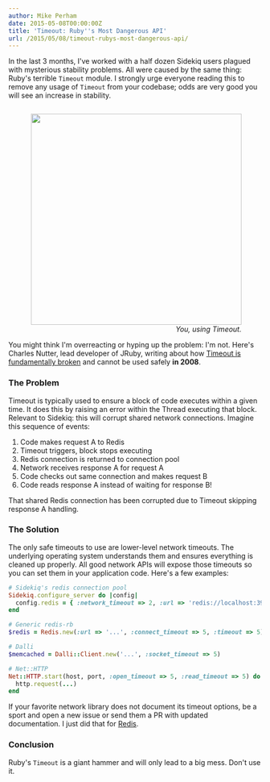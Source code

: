 ```yaml
---
author: Mike Perham
date: 2015-05-08T00:00:00Z
title: 'Timeout: Ruby''s Most Dangerous API'
url: /2015/05/08/timeout-rubys-most-dangerous-api/
---
```


In the last 3 months, I've worked with a half dozen Sidekiq users plagued with mysterious stability problems.
All were caused by the same thing: Ruby's terrible `Timeout` module.  I strongly urge everyone reading
this to remove any usage of `Timeout` from your codebase; odds are very good you will see an increase
in stability.

<figure style="float:right">
  <img src="/wp-content/uploads/2015/05/using-timeout.jpg" width="419">
  <figcaption style="text-align: right"><i>You, using Timeout.</i></figcaption>
</figure>

You might think I'm overreacting or hyping up the problem: I'm not.  Here's Charles Nutter, lead developer
of JRuby, writing about how [Timeout is fundamentally broken](http://blog.headius.com/2008/02/rubys-threadraise-threadkill-timeoutrb.html)
and cannot be used safely **in 2008**.

### The Problem

Timeout is typically used to ensure a block of code executes within a given time.  It does this by
raising an error within the Thread executing that block.  Relevant to Sidekiq: this will corrupt
shared network connections.  Imagine this sequence of events:

1. Code makes request A to Redis
1. Timeout triggers, block stops executing
1. Redis connection is returned to connection pool
1. Network receives response A for request A
1. Code checks out same connection and makes request B
1. Code reads response A instead of waiting for response B!

That shared Redis connection has been corrupted due to Timeout skipping response A handling.

### The Solution

The only safe timeouts to use are lower-level network timeouts.  The underlying operating system
understands them and ensures everything is cleaned up properly.  All good network APIs will expose
those timeouts so you can set them in your application code.  Here's a few examples:

```ruby
# Sidekiq's redis connection pool
Sidekiq.configure_server do |config|
  config.redis = { :network_timeout => 2, :url => 'redis://localhost:3970/12' }
end
```

```ruby
# Generic redis-rb
$redis = Redis.new(:url => '...', :connect_timeout => 5, :timeout => 5)
```

```ruby
# Dalli
$memcached = Dalli::Client.new('...', :socket_timeout => 5)
```

```ruby
# Net::HTTP
Net::HTTP.start(host, port, :open_timeout => 5, :read_timeout => 5) do |http|
  http.request(...)
end
```

If your favorite network library does not document its timeout options, be a sport
and open a new issue or send them a PR with updated documentation.  I just did that for
[Redis](https://github.com/redis/redis-rb/pull/528).


### Conclusion

Ruby's `Timeout` is a giant hammer and will only lead to a big mess.  Don't use it.
